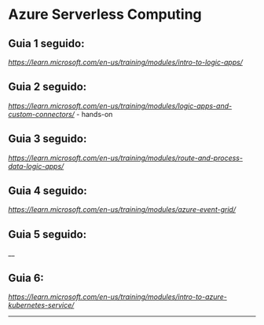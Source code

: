 # Azure Serverless Computing
## Guia 1 seguido:
_https://learn.microsoft.com/en-us/training/modules/intro-to-logic-apps/_

## Guia 2 seguido:
_https://learn.microsoft.com/en-us/training/modules/logic-apps-and-custom-connectors/_ - hands-on

## Guia 3 seguido:
_https://learn.microsoft.com/en-us/training/modules/route-and-process-data-logic-apps/_

## Guia 4 seguido:
_https://learn.microsoft.com/en-us/training/modules/azure-event-grid/_

## Guia 5 seguido:
__

## Guia 6:
_https://learn.microsoft.com/en-us/training/modules/intro-to-azure-kubernetes-service/_

___
